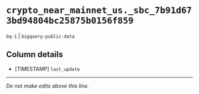 # `crypto_near_mainnet_us._sbc_7b91d673bd94804bc25875b0156f859`
`bq-1` | `bigquery-public-data`

## Column details
* [TIMESTAMP] `last_update`

-------------------------------------------------------------------------------
*Do not make edits above this line.*
